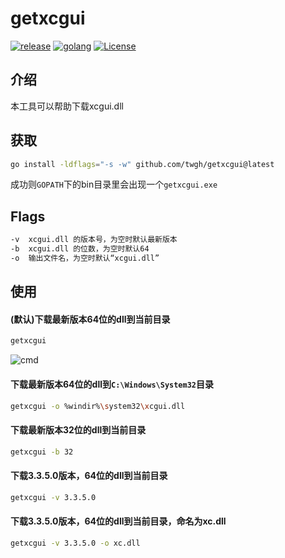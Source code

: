 # getxcgui
<p>
	<a href="https://github.com/twgh/getxcgui/releases"><img src="https://img.shields.io/badge/release-0.0.4-blue" alt="release"></a>
	<a href="https://golang.org"> <img src="https://img.shields.io/badge/golang-≥1.16-blue" alt="golang"></a>
	<a href="https://opensource.org/licenses/MIT"><img src="https://img.shields.io/badge/License-MIT-brightgreen" alt="License"></a>
</p>

## 介绍

本工具可以帮助下载xcgui.dll

## 获取

```bash
go install -ldflags="-s -w" github.com/twgh/getxcgui@latest
```

成功则`GOPATH`下的bin目录里会出现一个`getxcgui.exe`

## Flags

```bash
-v	xcgui.dll 的版本号，为空时默认最新版本
-b	xcgui.dll 的位数，为空时默认64
-o	输出文件名，为空时默认“xcgui.dll”
```

## 使用

#### (默认)下载最新版本64位的dll到当前目录

```bash
getxcgui
```

![cmd](https://s1.ax1x.com/2022/07/04/jJJNS1.png)

#### 下载最新版本64位的dll到`C:\Windows\System32`目录

```bash
getxcgui -o %windir%\system32\xcgui.dll
```

#### 下载最新版本32位的dll到当前目录

```bash
getxcgui -b 32
```

#### 下载3.3.5.0版本，64位的dll到当前目录

```bash
getxcgui -v 3.3.5.0
```

#### 下载3.3.5.0版本，64位的dll到当前目录，命名为xc.dll

```bash
getxcgui -v 3.3.5.0 -o xc.dll
```

